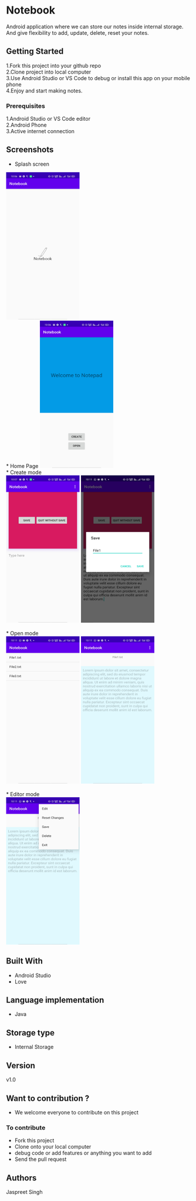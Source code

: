 # Notebook

Android application where we can store our notes inside internal storage. And give flexibility to add, update, delete, reset your notes. 

## Getting Started

1.Fork this project into your github repo</br>
2.Clone project into local computer</br>
3.Use Android Studio or VS Code to debug or install this app on your mobile phone</br>
4.Enjoy and start making notes.

### Prerequisites
1.Android Studio or VS Code editor </br>
2.Android Phone </br>
3.Active internet connection


## Screenshots

* Splash screen
<img src="Screenshot/a (1).jpg" width=200 height=400 />
</br>
* Home Page
<img src="Screenshot/a (2).jpg" width=200 height=400 />
</br>
* Create mode
</br>
<span>
<img src="Screenshot/a (3).jpg" width=200 height=400 />
<img src="Screenshot/a (5).jpg" width=200 height=400 />
</span>
</br>
</br>
* Open mode
</br>
<span>
<img src="Screenshot/a (7).jpg" width=200 height=400 />
<img src="Screenshot/a (8).jpg" width=200 height=400 />
</span>
</br></br>
* Editor mode
</br>
<span>
<img src="Screenshot/a (9).jpg" width=200 height=400 />

</span>

## Built With

* Android Studio
* Love

## Language implementation
* Java
## Storage type
* Internal Storage

## Version

v1.0
## Want to contribution ?
* We welcome everyone to contribute on this project
### To contribute
* Fork this project
* Clone onto your local computer
* debug code or add features or anything you want to add
* Send the pull request

## Authors

Jaspreet Singh

